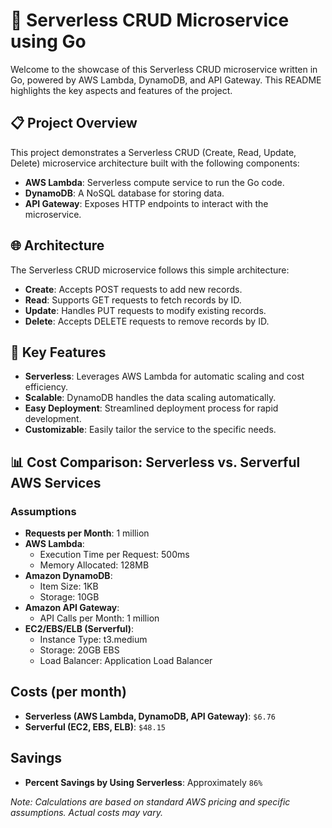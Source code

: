 # 🚀 Serverless CRUD Microservice using Go

Welcome to the showcase of this Serverless CRUD microservice written in Go, powered by AWS Lambda, DynamoDB, and API Gateway. This README highlights the key aspects and features of the project.

## 📋 Project Overview

This project demonstrates a Serverless CRUD (Create, Read, Update, Delete) microservice architecture built with the following components:

- **AWS Lambda**: Serverless compute service to run the Go code.
- **DynamoDB**: A NoSQL database for storing data.
- **API Gateway**: Exposes HTTP endpoints to interact with the microservice.

## 🌐 Architecture


The Serverless CRUD microservice follows this simple architecture:

- **Create**: Accepts POST requests to add new records.
- **Read**: Supports GET requests to fetch records by ID.
- **Update**: Handles PUT requests to modify existing records.
- **Delete**: Accepts DELETE requests to remove records by ID.

## 🚀 Key Features

- **Serverless**: Leverages AWS Lambda for automatic scaling and cost efficiency.
- **Scalable**: DynamoDB handles the data scaling automatically.
- **Easy Deployment**: Streamlined deployment process for rapid development.
- **Customizable**: Easily tailor the service to the specific needs.

## 📊 Cost Comparison: Serverless vs. Serverful AWS Services

### Assumptions
- **Requests per Month**: 1 million
- **AWS Lambda**:
  - Execution Time per Request: 500ms
  - Memory Allocated: 128MB
- **Amazon DynamoDB**:
  - Item Size: 1KB
  - Storage: 10GB
- **Amazon API Gateway**:
  - API Calls per Month: 1 million
- **EC2/EBS/ELB (Serverful)**:
  - Instance Type: t3.medium
  - Storage: 20GB EBS
  - Load Balancer: Application Load Balancer

## Costs (per month)
- **Serverless (AWS Lambda, DynamoDB, API Gateway)**: `$6.76`
- **Serverful (EC2, EBS, ELB)**: `$48.15`

## Savings
- **Percent Savings by Using Serverless**: Approximately `86%`

*Note: Calculations are based on standard AWS pricing and specific assumptions. Actual costs may vary.*
